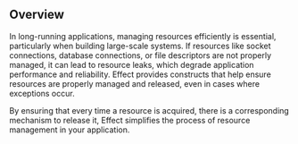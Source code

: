 ## Overview

In long-running applications, managing resources efficiently is essential, particularly when building large-scale systems. If resources like socket connections, database connections, or file descriptors are not properly managed, it can lead to resource leaks, which degrade application performance and reliability. Effect provides constructs that help ensure resources are properly managed and released, even in cases where exceptions occur.

By ensuring that every time a resource is acquired, there is a corresponding mechanism to release it, Effect simplifies the process of resource management in your application.
